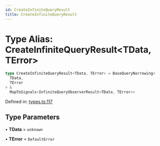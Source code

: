 ```yaml
---
id: CreateInfiniteQueryResult
title: CreateInfiniteQueryResult
---
```


<!-- DO NOT EDIT: this page is autogenerated from the type comments -->

# Type Alias: CreateInfiniteQueryResult\<TData, TError\>

```ts
type CreateInfiniteQueryResult<TData, TError> = BaseQueryNarrowing<
  TData,
  TError
> &
  MapToSignals<InfiniteQueryObserverResult<TData, TError>>
```

Defined in: [types.ts:117](https://github.com/TanStack/query/blob/main/packages/angular-query-experimental/src/types.ts#L117)

## Type Parameters

• **TData** = `unknown`

• **TError** = `DefaultError`
